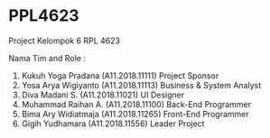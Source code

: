 # PPL4623

Project Kelompok 6 RPL 4623

Nama Tim and                                 Role :
1. Kukuh Yoga Pradana   (A11.2018.11111)   Project Sponsor
2. Yosa Arya Wigiyanto  (A11.2018.11113)   Business & System Analyst
3. Diva Madani S.       (A11.2018.11021)   UI Designer
4. Muhammad Raihan A.   (A11.2018.11100)   Back-End Programmer
5. Bima Ary Widiatmaja  (A11.2018.11265)   Front-End Programmer
6. Gigih Yudhamara      (A11.2018.11556)   Leader Project           


